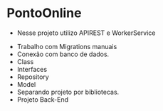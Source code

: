 # PontoOnline
>
- Nesse projeto utilizo APIREST e WorkerService
>
- Trabalho com Migrations manuais
- Conexão com banco de dados.
- Class
- Interfaces
- Repository
- Model
- Separando projeto por bibliotecas.
- Projeto Back-End
